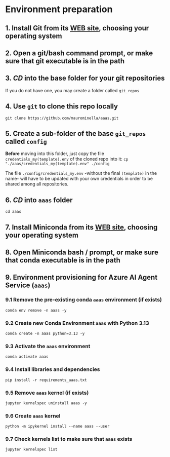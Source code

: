 # Environment preparation

## 1. Install Git from its [WEB site](https://git-scm.com/downloads), choosing your operating system

## 2. Open a git/bash command prompt, or make sure that git executable is in the path

## 3. ***CD*** into the base folder for your git repositories
If you do not have one, you may create a folder called `git_repos`

## 4. Use `git` to clone this repo locally
```git clone https://github.com/maurominella/aaas.git```

## 5. Create a sub-folder of the base `git_repos` called `config`
**Before** moving into this folder, just copy the file `credentials_my(template).env` of the cloned repo into it:
```cp "./aaas/credentials_my(template).env" ./config```

The file `./config/credentials_my.env` -without the final `(template)` in the name- will have to be updated with your own credentials in order to be shared among all repositories.

## 6. ***CD*** into `aaas` folder
```cd aaas```

## 7. Install Miniconda from its [WEB site](https://www.anaconda.com/docs/getting-started/miniconda/install), choosing your operating system

## 8. Open Miniconda bash / prompt, or make sure that conda executable is in the path

## 9. Environment provisioning for Azure AI Agent Service (`aaas`)

### 9.1 Remove the pre-existing conda `aaas` environment (if exists)
```conda env remove -n aaas -y```

### 9.2 Create new Conda Environment `aaas` with Python 3.13
```conda create -n aaas python=3.13 -y```

### 9.3 Activate the `aaas` environment
```conda activate aaas```

### 9.4 Install libraries and dependencies
```pip install -r requirements_aaas.txt```

### 9.5 Remove `aaas` kernel (if exists)
```jupyter kernelspec uninstall aaas -y```

### 9.6 Create `aaas` kernel 
```python -m ipykernel install --name aaas --user```

### 9.7 Check kernels list to make sure that `aaas` exists
```jupyter kernelspec list```

